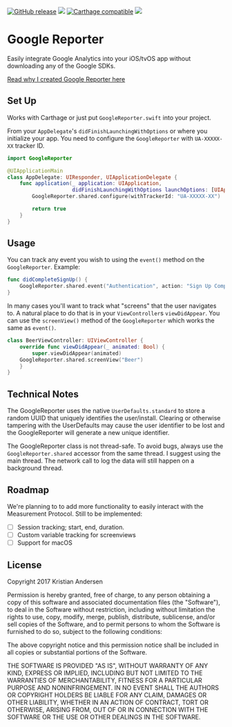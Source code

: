 [![GitHub release](https://img.shields.io/github/release/qubyte/rubidium.svg)]()
[![](http://img.shields.io/badge/Swift-3.1-blue.svg)]()
[![Carthage compatible](https://img.shields.io/badge/Carthage-compatible-4BC51D.svg)](https://github.com/Carthage/Carthage)
[![](http://img.shields.io/badge/operator_overload-nope-green.svg)](https://gist.github.com/duemunk/61e45932dbb1a2ca0954)

# Google Reporter

Easily integrate Google Analytics into your iOS/tvOS app without downloading any of the Google SDKs.

[Read why I created Google Reporter here](https://medium.com/swift-digest/using-google-analytics-in-your-app-without-any-sdks-46f9a70bc178)

## Set Up

Works with Carthage or just put ``GoogleReporter.swift`` into your project. 

From your ``AppDelegate``'s ``didFinishLaunchingWithOptions`` or where you initialize your app. You need to configure the
``GoogleReporter`` with ``UA-XXXXX-XX`` tracker ID.

```swift
import GoogleReporter

@UIApplicationMain
class AppDelegate: UIResponder, UIApplicationDelegate {
    func application(_ application: UIApplication,
                     didFinishLaunchingWithOptions launchOptions: [UIApplicationLaunchOptionsKey: Any]?) -> Bool {
        GoogleReporter.shared.configure(withTrackerId: "UA-XXXXX-XX")

        return true
    }
}
```

## Usage

You can track any event you wish to using the ``event()`` method on the ``GoogleReporter``. Example:

```swift
func didCompleteSignUp() {
    GoogleReporter.shared.event("Authentication", action: "Sign Up Completed")
}
```

In many cases you'll want to track what "screens" that the user navigates to. A natural place to do that is in your ``ViewController``s ``viewDidAppear``.
You can use the ``screenView()`` method of the ``GoogleReporter`` which works the same as ``event()``.

```swift
class BeerViewController: UIViewController {
    override func viewDidAppear(_ animated: Bool) {
        super.viewDidAppear(animated)
	GoogleReporter.shared.screenView("Beer")
    }
}
```

## Technical Notes

The GoogleReporter uses the native ``UserDefaults.standard`` to store a random UUID that uniquely identifies the user/install. Clearing or otherwise tampering
with the UserDefaults may cause the user identifier to be lost and the GoogleReporter will generate a new unique identifier.

The GoogleReporter class is not thread-safe. To avoid bugs, always use the ``GoogleReporter.shared`` accessor from the same thread. I suggest using the main thread.
The network call to log the data will still happen on a background thread.


## Roadmap

We're planning to to add more functionality to easily interact with the Measurement Protocol.
Still to be implemented:

- [ ] Session tracking; start, end, duration.
- [ ] Custom variable tracking for screenviews
- [ ] Support for macOS

## License

Copyright 2017 Kristian Andersen

Permission is hereby granted, free of charge, to any person obtaining a copy of this software and associated documentation files (the "Software"), to deal in the Software without restriction, including without limitation the rights to use, copy, modify, merge, publish, distribute, sublicense, and/or sell copies of the Software, and to permit persons to whom the Software is furnished to do so, subject to the following conditions:

The above copyright notice and this permission notice shall be included in all copies or substantial portions of the Software.

THE SOFTWARE IS PROVIDED "AS IS", WITHOUT WARRANTY OF ANY KIND, EXPRESS OR IMPLIED, INCLUDING BUT NOT LIMITED TO THE WARRANTIES OF MERCHANTABILITY, FITNESS FOR A PARTICULAR PURPOSE AND NONINFRINGEMENT. IN NO EVENT SHALL THE AUTHORS OR COPYRIGHT HOLDERS BE LIABLE FOR ANY CLAIM, DAMAGES OR OTHER LIABILITY, WHETHER IN AN ACTION OF CONTRACT, TORT OR OTHERWISE, ARISING FROM, OUT OF OR IN CONNECTION WITH THE SOFTWARE OR THE USE OR OTHER DEALINGS IN THE SOFTWARE.
